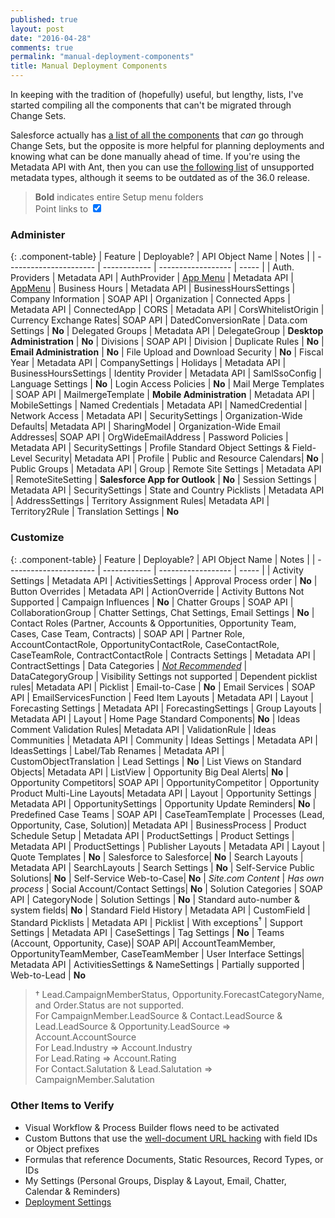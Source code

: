 ```yaml
---
published: true
layout: post
date: "2016-04-28"
comments: true
permalink: "manual-deployment-components"
title: Manual Deployment Components
---
```


In keeping with the tradition of (hopefully) useful, but lengthy, lists, I've started compiling all the components that can't be migrated through Change Sets. 

Salesforce actually has <a href="https://help.salesforce.com/apex/HTViewHelpDoc?id=changesets_about_components.htm" target="_blank">a list of all the components</a> that _can_ go through Change Sets, but the opposite is more helpful for planning deployments and knowing what can be done manually ahead of time. If you're using the Metadata API with Ant, then you can use <a href="https://www.salesforce.com/us/developer/docs/api_meta/Content/meta_unsupported_types.htm" target="_blank">the following list</a> of unsupported metadata types, although it seems to be outdated as of the 36.0 release.

> **Bold** indicates entire Setup menu folders <br/>
> Point links to <input id="prod-toggle" type="checkbox" checked data-toggle="toggle" data-on="Prod" data-off="Sandbox" data-onstyle="success" data-offstyle="primary">

### Administer

{: .component-table}
| Feature                | Deployable?  | API Object Name    | Notes |
| ---------------------- | ------------ | ------------------ | ----- |
| Auth. Providers        | Metadata API | AuthProvider
| <a class="dyn-link" href="https://login.salesforce.com/ui/setup/tab/AppMenuItemReorderPage" target="_blank">App Menu</a> | Metadata API | <a href="https://developer.salesforce.com/docs/atlas.en-us.api_meta.meta/api_meta/meta_appmenu.htm" target="_blank">AppMenu</a>
| Business Hours         | Metadata API | BusinessHoursSettings
| Company Information    | SOAP API     | Organization
| Connected Apps         | Metadata API | ConnectedApp
| CORS                   | Metadata API | CorsWhitelistOrigin
| Currency Exchange Rates| SOAP API     | DatedConversionRate
| Data.com Settings      | **No**
| Delegated Groups       | Metadata API | DelegateGroup
| **Desktop Administration** | **No**
| Divisions              | SOAP API     | Division
| Duplicate Rules        | **No**
| **Email Administration** | **No**
| File Upload and Download Security | **No**
| Fiscal Year            | Metadata API | CompanySettings
| Holidays               | Metadata API | BusinessHoursSettings
| Identity Provider      | Metadata API | SamlSsoConfig
| Language Settings      | **No**
| Login Access Policies  | **No**
| Mail Merge Templates   | SOAP API     | MailmergeTemplate
| **Mobile Administration** | Metadata API | MobileSettings
| Named Credentials      | Metadata API | NamedCredential
| Network Access         | Metadata API | SecuritySettings
| Organization-Wide Defaults| Metadata API | SharingModel
| Organization-Wide Email Addresses| SOAP API | OrgWideEmailAddress
| Password Policies      | Metadata API | SecuritySettings
| Profile Standard Object Settings & Field-Level Security| Metadata API | Profile
| Public and Resource Calendars| **No**
| Public Groups          | Metadata API | Group
| Remote Site Settings   | Metadata API | RemoteSiteSetting
| **Salesforce App for Outlook** | **No**
| Session Settings       | Metadata API | SecuritySettings
| State and Country Picklists | Metadata API | AddressSettings
| Territory Assignment Rules| Metadata API | Territory2Rule
| Translation Settings   | **No**

### Customize

{: .component-table}
| Feature                | Deployable?  | API Object Name    | Notes |
| ---------------------- | ------------ | ------------------ | ----- |
| Activity Settings      | Metadata API | ActivitiesSettings
| Approval Process order | **No**
| Button Overrides       | Metadata API | ActionOverride     | Activity Buttons Not Supported
| Campaign Influences    | **No**
| Chatter Groups         | SOAP API     | CollaborationGroup
| Chatter Settings, Chat Settings, Email Settings | **No**
| Contact Roles (Partner, Accounts & Opportunities, Opportunity Team, Cases, Case Team, Contracts) | SOAP API | Partner Role, AccountContactRole, OpportunityContactRole, CaseContactRole, CaseTeamRole, ContractContactRole
| Contracts Settings     | Metadata API | ContractSettings
| Data Categories        | _<a href="https://developer.salesforce.com/docs/atlas.en-us.api_meta.meta/api_meta/meta_datacategorygroup.htm" target="_blank">Not Recommended</a>_ | DataCategoryGroup | Visibility Settings not supported
| Dependent picklist rules| Metadata API | Picklist
| Email-to-Case          | **No**
| Email Services         | SOAP API     | EmailServicesFunction
| Feed Item Layouts      | Metadata API | Layout
| Forecasting Settings   | Metadata API | ForecastingSettings
| Group Layouts          | Metadata API | Layout
| Home Page Standard Components| **No**
| Ideas Comment Validation Rules| Metadata API | ValidationRule
| Ideas Communities      | Metadata API | Community
| Ideas Settings         | Metadata API | IdeasSettings
| Label/Tab Renames      | Metadata API | CustomObjectTranslation
| Lead Settings          | **No**
| List Views on Standard Objects| Metadata API | ListView
| Opportunity Big Deal Alerts| **No**
| Opportunity Competitors| SOAP API     | OpportunityCompetitor
| Opportunity Product Multi-Line Layouts| Metadata API | Layout
| Opportunity Settings   | Metadata API | OpportunitySettings
| Opportunity Update Reminders| **No**
| Predefined Case Teams  | SOAP API     | CaseTeamTemplate
| Processes (Lead, Opportunity, Case, Solution)| Metadata API | BusinessProcess
| Product Schedule Setup | Metadata API | ProductSettings
| Product Settings       | Metadata API | ProductSettings
| Publisher Layouts      | Metadata API | Layout
| Quote Templates        | **No**
| Salesforce to Salesforce| **No**
| Search Layouts         | Metadata API | SearchLayouts
| Search Settings        | **No**
| Self-Service Public Solutions| **No**
| Self-Service Web-to-Case| **No**
| _Site.com Content_     | _Has own process_
| Social Account/Contact Settings| **No**
| Solution Categories    | SOAP API     | CategoryNode
| Solution Settings      | **No**
| Standard auto-number & system fields| **No**
| Standard Field History | Metadata API | CustomField
| Standard Picklists     | Metadata API | Picklist           | With exceptions<sup>†</sup>
| Support Settings       | Metadata API | CaseSettings
| Tag Settings           | **No**
| Teams (Account, Opportunity, Case)| SOAP API| AccountTeamMember, OpportunityTeamMember, CaseTeamMember
| User Interface Settings| Metadata API | ActivitiesSettings & NameSettings | Partially supported
| Web-to-Lead            | **No**

> † Lead.CampaignMemberStatus, Opportunity.ForecastCategoryName, and Order.Status are not supported. <br/> For CampaignMember.LeadSource & Contact.LeadSource & Lead.LeadSource & Opportunity.LeadSource ⇒ Account.AccountSource <br/> For Lead.Industry ⇒ Account.Industry <br/> For Lead.Rating ⇒ Account.Rating <br/> For Contact.Salutation & Lead.Salutation ⇒ CampaignMember.Salutation

### Other Items to Verify
* Visual Workflow & Process Builder flows need to be activated
* Custom Buttons that use the <a href="http://raydehler.com/cloud/clod/salesforce-url-hacking-to-prepopulate-fields-on-a-standard-page-layout.html" target="_blank">well-document URL hacking</a> with field IDs or Object prefixes
* Formulas that reference Documents, Static Resources, Record Types, or IDs
* My Settings (Personal Groups, Display & Layout, Email, Chatter, Calendar & Reminders)
* <a class="dyn-link" href="https://login.salesforce.com/changemgmt/deploymentSettings.apexp" target="_blank">Deployment Settings</a>
